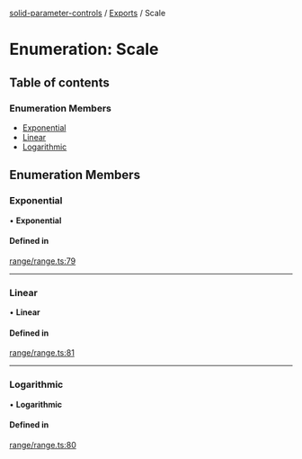 [solid-parameter-controls](../README.md) / [Exports](../modules.md) / Scale

# Enumeration: Scale

## Table of contents

### Enumeration Members

- [Exponential](Scale.md#exponential)
- [Linear](Scale.md#linear)
- [Logarithmic](Scale.md#logarithmic)

## Enumeration Members

### Exponential

• **Exponential**

#### Defined in

[range/range.ts:79](https://github.com/tahti-studio/solid-parameter-controls/blob/f68cfd3/src/range/range.ts#L79)

___

### Linear

• **Linear**

#### Defined in

[range/range.ts:81](https://github.com/tahti-studio/solid-parameter-controls/blob/f68cfd3/src/range/range.ts#L81)

___

### Logarithmic

• **Logarithmic**

#### Defined in

[range/range.ts:80](https://github.com/tahti-studio/solid-parameter-controls/blob/f68cfd3/src/range/range.ts#L80)

